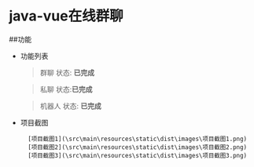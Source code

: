 # java-vue在线群聊
##功能
* 功能列表
    > 群聊 状态: **已完成**
     
    > 私聊 状态:**已完成**
    
    > 机器人 状态: **已完成**
* 项目截图

        [项目截图1](\src\main\resources\static\dist\images\项目截图1.png)    
        [项目截图2](\src\main\resources\static\dist\images\项目截图2.png)    
        [项目截图3](\src\main\resources\static\dist\images\项目截图3.png)    
        
    
